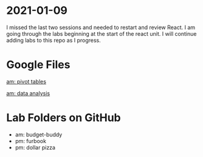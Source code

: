 # 2021-01-09

I missed the last two sessions and needed to restart and review React.  I am going through the labs beginning at the start of the react unit.  I will continue adding labs to this repo as I progress.

# Google Files
[am: pivot tables](https://docs.google.com/spreadsheets/d/1-onEjB-EULJplqIVOcu5NivGEyl37jYvfnysrSGVrmw/edit?usp=sharing)

[am: data analysis](https://docs.google.com/document/d/1K_uH0lo9o5-OxNoZ3ouvK8pea1YaCUX-cKCCTuqBO1Q/edit?usp=sharing)



# Lab Folders on GitHub
 - am: budget-buddy
 - pm: furbook
 - pm: dollar pizza



